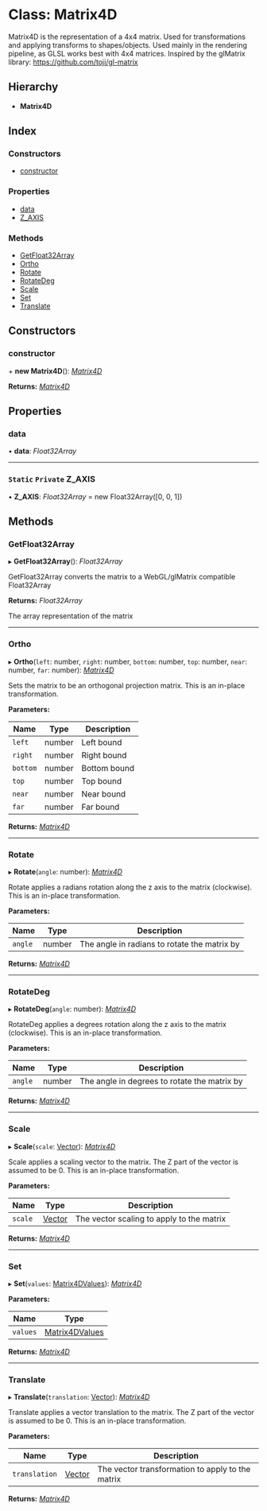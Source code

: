 
# Class: Matrix4D

Matrix4D is the representation of a 4x4 matrix.
Used for transformations and applying transforms to shapes/objects.
Used mainly in the rendering pipeline, as GLSL works best with 4x4 matrices.
Inspired by the glMatrix library:
https://github.com/toji/gl-matrix

## Hierarchy

* **Matrix4D**

## Index

### Constructors

* [constructor](matrix4d.md#constructor)

### Properties

* [data](matrix4d.md#data)
* [Z_AXIS](matrix4d.md#static-private-z_axis)

### Methods

* [GetFloat32Array](matrix4d.md#getfloat32array)
* [Ortho](matrix4d.md#ortho)
* [Rotate](matrix4d.md#rotate)
* [RotateDeg](matrix4d.md#rotatedeg)
* [Scale](matrix4d.md#scale)
* [Set](matrix4d.md#set)
* [Translate](matrix4d.md#translate)

## Constructors

###  constructor

\+ **new Matrix4D**(): *[Matrix4D](matrix4d.md)*

**Returns:** *[Matrix4D](matrix4d.md)*

## Properties

###  data

• **data**: *Float32Array*

___

### `Static` `Private` Z_AXIS

▪ **Z_AXIS**: *Float32Array* = new Float32Array([0, 0, 1])

## Methods

###  GetFloat32Array

▸ **GetFloat32Array**(): *Float32Array*

GetFloat32Array converts the matrix to a WebGL/glMatrix compatible Float32Array

**Returns:** *Float32Array*

The array representation of the matrix

___

###  Ortho

▸ **Ortho**(`left`: number, `right`: number, `bottom`: number, `top`: number, `near`: number, `far`: number): *[Matrix4D](matrix4d.md)*

Sets the matrix to be an orthogonal projection matrix.
This is an in-place transformation.

**Parameters:**

Name | Type | Description |
------ | ------ | ------ |
`left` | number | Left bound |
`right` | number | Right bound |
`bottom` | number | Bottom bound |
`top` | number | Top bound |
`near` | number | Near bound |
`far` | number | Far bound  |

**Returns:** *[Matrix4D](matrix4d.md)*

___

###  Rotate

▸ **Rotate**(`angle`: number): *[Matrix4D](matrix4d.md)*

Rotate applies a radians rotation along the z axis to the matrix (clockwise).
This is an in-place transformation.

**Parameters:**

Name | Type | Description |
------ | ------ | ------ |
`angle` | number | The angle in radians to rotate the matrix by  |

**Returns:** *[Matrix4D](matrix4d.md)*

___

###  RotateDeg

▸ **RotateDeg**(`angle`: number): *[Matrix4D](matrix4d.md)*

RotateDeg applies a degrees rotation along the z axis to the matrix (clockwise).
This is an in-place transformation.

**Parameters:**

Name | Type | Description |
------ | ------ | ------ |
`angle` | number | The angle in degrees to rotate the matrix by  |

**Returns:** *[Matrix4D](matrix4d.md)*

___

###  Scale

▸ **Scale**(`scale`: [Vector](vector.md)): *[Matrix4D](matrix4d.md)*

Scale applies a scaling vector to the matrix. The Z part of the vector is assumed to be 0.
This is an in-place transformation.

**Parameters:**

Name | Type | Description |
------ | ------ | ------ |
`scale` | [Vector](vector.md) | The vector scaling to apply to the matrix  |

**Returns:** *[Matrix4D](matrix4d.md)*

___

###  Set

▸ **Set**(`values`: [Matrix4DValues](../README.md#matrix4dvalues)): *[Matrix4D](matrix4d.md)*

**Parameters:**

Name | Type |
------ | ------ |
`values` | [Matrix4DValues](../README.md#matrix4dvalues) |

**Returns:** *[Matrix4D](matrix4d.md)*

___

###  Translate

▸ **Translate**(`translation`: [Vector](vector.md)): *[Matrix4D](matrix4d.md)*

Translate applies a vector translation to the matrix. The Z part of the vector is assumed to be 0.
This is an in-place transformation.

**Parameters:**

Name | Type | Description |
------ | ------ | ------ |
`translation` | [Vector](vector.md) | The vector transformation to apply to the matrix  |

**Returns:** *[Matrix4D](matrix4d.md)*
